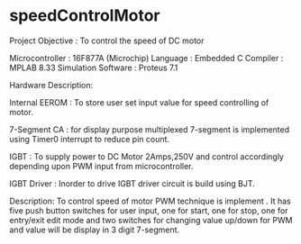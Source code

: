 # speedControlMotor


Project Objective : To control the speed of DC motor

Microcontroller 	: 	16F877A (Microchip)
Language 		:	Embedded C
Compiler		: 	MPLAB 8.33
Simulation Software	:	Proteus 7.1


Hardware Description:

Internal EEROM : To store user set input value for speed controlling of motor.

7-Segment CA : for display purpose multiplexed 7-segment is implemented using Timer0 interrupt to reduce pin count.

IGBT : To supply power to  DC Motor 2Amps,250V and control accordingly depending upon PWM input from microcontroller. 

IGBT Driver : Inorder to drive IGBT driver circuit is build using BJT. 

Description:
To control speed of motor PWM technique is implement . It has five push button switches for user input, one for start, one for stop, one for entry/exit edit mode and two switches for changing value up/down for PWM and value will be display in 3 digit 7-segment.
